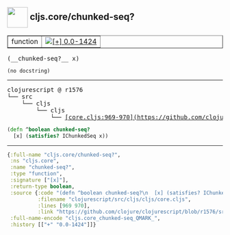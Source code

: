 ## <img width="48px" valign="middle" src="http://i.imgur.com/Hi20huC.png"> cljs.core/chunked-seq?

 <table border="1">
<tr>
<td>function</td>
<td><a href="https://github.com/cljsinfo/api-refs/tree/0.0-1424"><img valign="middle" alt="[+] 0.0-1424" src="https://img.shields.io/badge/+-0.0--1424-lightgrey.svg"></a> </td>
</tr>
</table>

 <samp>
(__chunked-seq?__ x)<br>
</samp>

```
(no docstring)
```

---

 <pre>
clojurescript @ r1576
└── src
    └── cljs
        └── cljs
            └── <ins>[core.cljs:969-970](https://github.com/clojure/clojurescript/blob/r1576/src/cljs/cljs/core.cljs#L969-L970)</ins>
</pre>

```clj
(defn ^boolean chunked-seq?
  [x] (satisfies? IChunkedSeq x))
```


---

```clj
{:full-name "cljs.core/chunked-seq?",
 :ns "cljs.core",
 :name "chunked-seq?",
 :type "function",
 :signature ["[x]"],
 :return-type boolean,
 :source {:code "(defn ^boolean chunked-seq?\n  [x] (satisfies? IChunkedSeq x))",
          :filename "clojurescript/src/cljs/cljs/core.cljs",
          :lines [969 970],
          :link "https://github.com/clojure/clojurescript/blob/r1576/src/cljs/cljs/core.cljs#L969-L970"},
 :full-name-encode "cljs.core_chunked-seq_QMARK_",
 :history [["+" "0.0-1424"]]}

```

